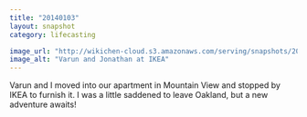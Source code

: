 ```yaml
---
title: "20140103"
layout: snapshot
category: lifecasting

image_url: "http://wikichen-cloud.s3.amazonaws.com/serving/snapshots/2014/20140103-varun-jonathan-ikea.jpg"
image_alt: "Varun and Jonathan at IKEA"
---
```


Varun and I moved into our apartment in Mountain View and stopped by IKEA to furnish it. I was a little saddened to leave Oakland, but a new adventure awaits!

